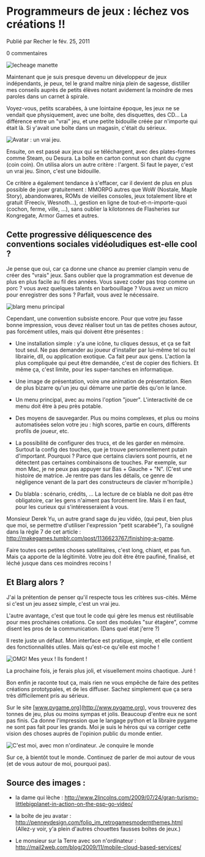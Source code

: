# Programmeurs de jeux : léchez vos créations !!

Publié par Recher le fév. 25, 2011

0 commentaires

![lecheage manette](lechage.jpg)

Maintenant que je suis presque devenu un développeur de jeux indépendants, je peux, tel le grand maître ninja plein de sagesse, distiller mes conseils auprès de petits élèves notant avidement la moindre de mes paroles dans un carnet à spirale.

Voyez-vous, petits scarabées, à une lointaine époque, les jeux ne se vendait que physiquement, avec une boîte, des disquettes, des CD... La différence entre un "vrai" jeu, et une petite bidouille créée par n'importe qui était là. Si y'avait une boîte dans un magasin, c'était du sérieux.

![Avatar : un vrai jeu.](boite_jeu_avatar.jpg)

Ensuite, on est passé aux jeux qui se téléchargent, avec des plates-formes comme Steam, ou Desura. La boîte en carton connut son chant du cygne (coin coin). On utilisa alors un autre critère : l'argent. Si faut le payer, c'est un vrai jeu. Sinon, c'est une bidouille.

Ce critère a également tendance à s'effacer, car il devient de plus en plus possible de jouer gratuitement : MMORPG autres que WoW (Nostale, Maple Story), abandonwares, ROMs de vieilles consoles, jeux totalement libre et gratuit (Freeciv, Wesnoth...), gestion en ligne de tout-et-n-importe-quoi (cochon, ferme, ville, ...), sans oublier la kilotonnes de Flasheries sur Kongregate, Armor Games et autres.

## Cette progressive déliquescence des conventions sociales vidéoludiques est-elle cool ?

Je pense que oui, car ça donne une chance au premier clampin venu de créer des "vrais" jeux. Sans oublier que la programmation est devenue de plus en plus facile au fil des années. Vous savez coder pas trop comme un porc ? vous avez quelques talents en barbouillage ? Vous avez un micro pour enregistrer des sons ? Parfait, vous avez le nécessaire.

![blarg menu principal](blarg_menu_principal.png)

Cependant, une convention subsiste encore. Pour que votre jeu fasse bonne impression, vous devez réaliser tout un tas de petites choses autour, pas forcément utiles, mais qui doivent être présentes :

 - Une installation simple : y'a une icône, tu cliques dessus, et ça se fait tout seul. Ne pas demander au joueur d'installer par lui-même tel ou tel librairie, dll, ou application exotique. Ca fait peur aux gens. L'action la plus compliquée qui peut être demandée, c'est de copier des fichiers. Et même ça, c'est limite, pour les super-tanches en informatique.

 - Une image de présentation, voire une animation de présentation. Rien de plus bizarre qu'un jeu qui démarre une partie dès qu'on le lance.

 - Un menu principal, avec au moins l'option "jouer". L'interactivité de ce menu doit être à peu près potable.

 - Des moyens de sauvegarder. Plus ou moins complexes, et plus ou moins automatisées selon votre jeu : high scores, partie en cours, différents profils de joueur, etc.

 - La possibilité de configurer des trucs, et de les garder en mémoire. Surtout la config des touches, que je trouve personnellement putain d'important. Pourquoi ? Parce que certains claviers sont pourris, et ne détectent pas certaines combinaisons de touches. Par exemple, sur mon Mac, je ne peux pas appuyer sur Bas + Gauche + "N". (C'est une histoire de matrice. Je rentre pas dans les détails, ce genre de négligence venant de la part des constructeurs de clavier m'horripile.)

 - Du blabla : scénario, crédits, ... La lecture de ce blabla ne doit pas être obligatoire, car les gens n'aiment pas forcément lire. Mais il en faut, pour les curieux qui s'intéresseraient à vous.

Monsieur Derek Yu, un autre grand sage du jeu vidéo, (qui peut, bien plus que moi, se permettre d'utiliser l'expression "petit scarabée"), l'a souligné dans la règle 7 de cet article : http://makegames.tumblr.com/post/1136623767/finishing-a-game.

Faire toutes ces petites choses satellitaires, c'est long, chiant, et pas fun. Mais ça apporte de la légitimité. Votre jeu doit être être paufiné, finalisé, et léché jusque dans ces moindres recoins !

## Et Blarg alors ?

J'ai la prétention de penser qu'il respecte tous les critères sus-cités. Même si c'est un jeu assez simple, c'est un vrai jeu.

L'autre avantage, c'est que tout le code qui gère les menus est réutilisable pour mes prochaines créations. Ce sont des modules "sur étagère", comme disent les pros de la communication. (Dans quel état j'erre ?)

Il reste juste un défaut. Mon interface est pratique, simple, et elle contient des fonctionnalités utiles. Mais qu'est-ce qu'elle est moche !

![OMG! Mes yeux ! Ils fondent !](blarg_menu_config.png)

La prochaine fois, je ferais plus joli, et visuellement moins chaotique. Juré !

Bon enfin je raconte tout ça, mais rien ne vous empêche de faire des petites créations prototypales, et de les diffuser. Sachez simplement que ça sera très difficilement pris au sérieux.

Sur le site [www.pygame.org](http://www.pygame.org), vous trouverez des tonnes de jeu, plus ou moins sympas et jolis. Beaucoup d'entre eux ne sont pas finis. Ca donne l'impression que le langage python et la libraire pygame ne sont pas fait pour les grands. Moi je suis le héros qui va corriger cette vision des choses auprès de l'opinion public du monde entier.

![C'est moi, avec mon n'ordinateur. Je conquire le monde](monde_bonhomme.jpg)

Sur ce, à bientôt tout le monde. Continuez de parler de moi autour de vous (et de vous autour de moi, pourquoi pas).

## Source des images :

 - la dame qui lèche : http://www.2lincolns.com/2009/07/24/gran-turismo-littlebigplanet-in-action-on-the-psp-go-video/

 - la boîte de jeu avatar : http://penneydesign.com/folio_im_retrogamesmodernthemes.html (Allez-y voir, y'a plein d'autres chouettes fausses boîtes de jeux.)

 - Le monsieur sur la Terre avec son n'ordinateur : http://mail2web.com/blog/2009/11/mobile-cloud-based-services/


